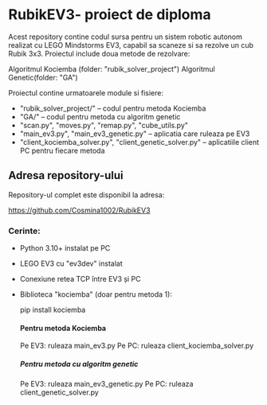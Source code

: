 # RubikEV3- proiect de diploma

Acest repository contine codul sursa pentru un sistem robotic autonom realizat cu LEGO Mindstorms EV3, capabil sa scaneze si sa rezolve un cub Rubik 3x3. Proiectul include doua metode de rezolvare:

Algoritmul Kociemba (folder: "rubik_solver_project")
Algoritmul Genetic(folder: "GA")

Proiectul contine urmatoarele module si fisiere:

- "rubik_solver_project/" – codul pentru metoda Kociemba
- "GA/" – codul pentru metoda cu algoritm genetic
- "scan.py", "moves.py", "remap.py", "cube_utils.py"
- "main_ev3.py", "main_ev3_genetic.py" – aplicatia care ruleaza pe EV3
- "client_kociemba_solver.py", "client_genetic_solver.py" – aplicatiile client PC pentru fiecare metoda


## Adresa repository-ului

Repository-ul complet este disponibil la adresa:

https://github.com/Cosmina1002/RubikEV3

### Cerinte:

- Python 3.10+ instalat pe PC
- LEGO EV3 cu "ev3dev" instalat
- Conexiune retea TCP între EV3 și PC
- Biblioteca "kociemba" (doar pentru metoda 1):
  
  pip install kociemba

  #### Pentru metoda Kociemba
  Pe EV3: ruleaza main_ev3.py
  Pe PC: ruleaza client_kociemba_solver.py

  ##### Pentru metoda cu algoritm genetic
  Pe EV3: ruleaza main_ev3_genetic.py
  Pe PC: ruleaza client_genetic_solver.py
  
